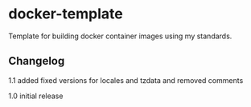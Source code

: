 # docker-template
Template for building docker container images using my standards.


## Changelog

1.1 added fixed versions for locales and tzdata and removed comments

1.0 initial release


